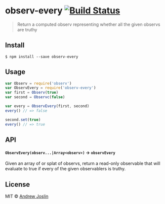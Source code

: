 # observ-every [![Build Status](https://travis-ci.org/ajoslin/observ-every.svg?branch=master)](https://travis-ci.org/ajoslin/observ-every)

> Return a computed observ representing whether all the given observs are truthy

## Install

```
$ npm install --save observ-every
```


## Usage

```js
var Observ = require('observ')
var ObservEvery = require('observ-every')
var first = Observ(true)
var second = Observc(false)

var every = ObservEvery(first, second)
every() // => false

second.set(true)
every() // => true
```

## API

#### `ObservEvery(observ...|Array<observ>)` -> `observEvery`

Given an array of or splat of observs, return a read-only observable that will evaluate to true if every of the given observablers is truthy.

## License

MIT © [Andrew Joslin](http://ajoslin.com)
